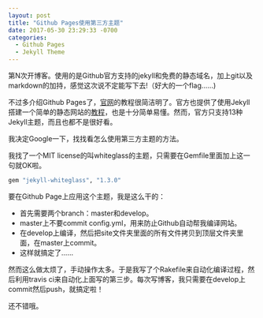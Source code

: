 ```yaml
---
layout: post
title: "Github Pages使用第三方主题"
date: 2017-05-30 23:29:33 -0700
categories: 
  - Github Pages
  - Jekyll Theme
---
```

第N次开博客。使用的是Github官方支持的jekyll和免费的静态域名，加上git以及markdown的加持，感觉这次说不定能写下去!（好大的一个flag......)

不过多介绍Github Pages了，[官网](github-pages)的教程很简洁明了。官方也提供了使用Jekyll搭建一个简单的静态网站的[教程](jekyll-gp-tutorial)，也是十分简单易懂。然而，官方只支持13种Jekyll主题，而且也都不是很好看。

我决定Google一下，找找看怎么使用第三方主题的方法。

我找了一个MIT license的叫whiteglass的主题，只需要在Gemfile里面加上这一句就OK啦。
```ruby
gem "jekyll-whiteglass", "1.3.0"
```

要在Github Page上应用这个主题，我是这么干的：
- 首先需要两个branch：master和develop。
- master上不要commit config.yml，用来防止Github自动帮我编译网站。
- 在develop上编译，然后把site文件夹里面的所有文件拷贝到顶层文件夹里面，在master上commit。
- 这样就搞定了......

然而这么做太烦了，手动操作太多。于是我写了个Rakefile来自动化编译过程，然后利用travis ci来自动化上面写的第三步。每次写博客，我只需要在develop上commit然后push，就搞定啦！

还不错哦。


[github-pages]: https://pages.github.com
[jekyll-gp-tutorial]: https://help.github.com/articles/using-jekyll-as-a-static-site-generator-with-github-pages/
